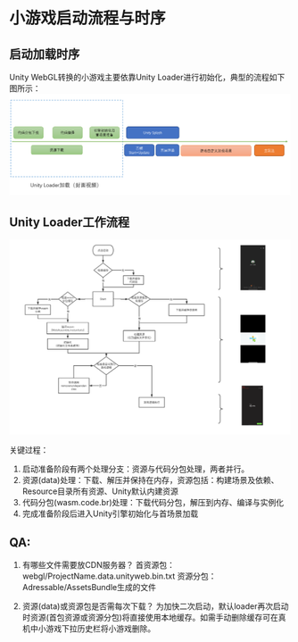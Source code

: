 # 小游戏启动流程与时序

## 启动加载时序
Unity WebGL转换的小游戏主要依靠Unity Loader进行初始化，典型的流程如下图所示：
<img src="../image/launch1.png">



## Unity Loader工作流程
<img src="../image/launch.png">


关键过程：
1. 启动准备阶段有两个处理分支：资源与代码分包处理，两者并行。
2. 资源(data)处理：下载、解压并保持在内存，资源包括：构建场景及依赖、Resource目录所有资源、Unity默认内建资源
3. 代码分包(wasm.code.br)处理：下载代码分包，解压到内存、编译与实例化
4. 完成准备阶段后进入Unity引擎初始化与首场景加载


## QA:
1. 有哪些文件需要放CDN服务器？
首资源包：webgl/ProjectName.data.unityweb.bin.txt
资源分包：Adressable/AssetsBundle生成的文件

2. 资源(data)或资源包是否需每次下载？
为加快二次启动，默认loader再次启动时资源(首包资源或资源分包)将直接使用本地缓存。如需手动删除缓存可在真机中小游戏下拉历史栏将小游戏删除。

